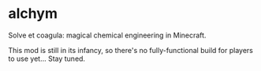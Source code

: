 # alchym
Solve et coagula: magical chemical engineering in Minecraft.

This mod is still in its infancy, so there's no fully-functional build for players to use yet... Stay tuned.